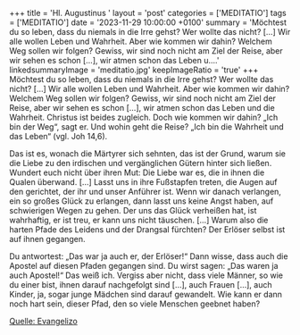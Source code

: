 +++
title = 'Hl. Augustinus  '
layout = 'post'
categories = ['MEDITATIO']
tags = ['MEDITATIO']
date = '2023-11-29 10:00:00 +0100'
summary = 'Möchtest du so leben, dass du niemals in die Irre gehst? Wer wollte das nicht? […] Wir alle wollen Leben und Wahrheit. Aber wie kommen wir dahin? Welchem Weg sollen wir folgen? Gewiss, wir sind noch nicht am Ziel der Reise, aber wir sehen es schon […], wir atmen schon das Leben u....'
linkedsummaryImage = 'meditatio.jpg'
keepImageRatio = 'true'
+++
Möchtest du so leben, dass du niemals in die Irre gehst? Wer wollte das nicht? […] Wir alle wollen Leben und Wahrheit. Aber wie kommen wir dahin? Welchem Weg sollen wir folgen? Gewiss, wir sind noch nicht am Ziel der Reise, aber wir sehen es schon […], wir atmen schon das Leben und die Wahrheit.<!--more--> Christus ist beides zugleich. Doch wie kommen wir dahin? „Ich bin der Weg“, sagt er. Und wohin geht die Reise? „Ich bin die Wahrheit und das Leben“ (vgl. Joh 14,6).

Das ist es, wonach die Märtyrer sich sehnten, das ist der Grund, warum sie die Liebe zu den irdischen und vergänglichen Gütern hinter sich ließen. Wundert euch nicht über ihren Mut: Die Liebe war es, die in ihnen die Qualen überwand. […] Lasst uns in ihre Fußstapfen treten, die Augen auf den gerichtet, der ihr und unser Anführer ist. Wenn wir danach verlangen, ein so großes Glück zu erlangen, dann lasst uns keine Angst haben, auf schwierigen Wegen zu gehen. Der uns das Glück verheißen hat, ist wahrhaftig, er ist treu, er kann uns nicht täuschen. […] Warum also die harten Pfade des Leidens und der Drangsal fürchten? Der Erlöser selbst ist auf ihnen gegangen.

Du antwortest: „Das war ja auch er, der Erlöser!“ Dann wisse, dass auch die Apostel auf diesen Pfaden gegangen sind. Du wirst sagen: „Das waren ja auch Apostel!“ Das weiß ich. Vergiss aber nicht, dass viele Männer, so wie du einer bist, ihnen darauf nachgefolgt sind […], auch Frauen […], auch Kinder, ja, sogar junge Mädchen sind darauf gewandelt. Wie kann er dann noch hart sein, dieser Pfad, den so viele Menschen geebnet haben?



[Quelle: Evangelizo](https://evangeliumtagfuertag.org/DE/gospel)

